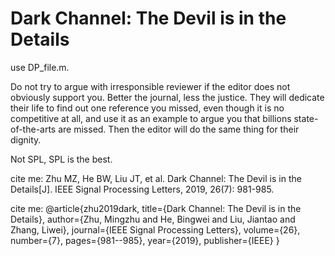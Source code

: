 # Dark Channel: The Devil is in the Details

use DP_file.m.

Do not try to argue with irresponsible reviewer if the editor does not obviously support you.
Better the journal, less the justice. 
They will dedicate their life to find out one reference you missed, even though it is no competitive at all,
and use it as an example to argue you that billions state-of-the-arts are missed.
Then the editor will do the same thing for their dignity.

Not SPL, SPL is the best.

cite me:
Zhu MZ, He BW, Liu JT, et al. Dark Channel: The Devil is in the Details[J]. IEEE Signal Processing Letters, 2019, 26(7): 981-985.

cite me:
@article{zhu2019dark,
title={Dark Channel: The Devil is in the Details},
author={Zhu, Mingzhu and He, Bingwei and Liu, Jiantao and Zhang, Liwei},
journal={IEEE Signal Processing Letters},
volume={26},
number={7},
pages={981--985},
year={2019},
publisher={IEEE}
}
